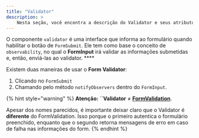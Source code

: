 ```yaml
---
title: "Validator"
description: >
    Nesta seção, você encontra a descrição do Validator e seus atributos.
---
```


O componente `validator` é uma interface que informa ao formulário quando habilitar o botão de `FormSubmit`. Ele tem como base o conceito de `observability`, no qual o **FormInput**  irá validar as informações submetidas e, então, enviá-las ao validator.  ****

Existem duas maneiras de usar o **Form Validator**:

1. Clicando no `FormSubmit`
2. Chamando pelo método `notifyObservers` dentro do `FormInput`.

{% hint style="warning" %}
**Atenção:** ``**Validator** ≠ [**FormValidation**](https://docs.usebeagle.io/v/v0.3/elements/action/formvalidation). 

Apesar dos nomes parecidos, é importante deixar claro que o Validator é **diferente** do FormValidation. Isso porque o primeiro autentica o formulário preenchido, enquanto que o segundo retorna mensagens de erro em caso de falha nas informações do form. 
{% endhint %}

